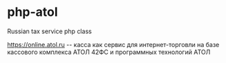 # php-atol
Russian tax service php class
 
https://online.atol.ru -- касса как сервис для интернет-торговли на базе кассового комплекса АТОЛ 42ФС и программных технологий АТОЛ
